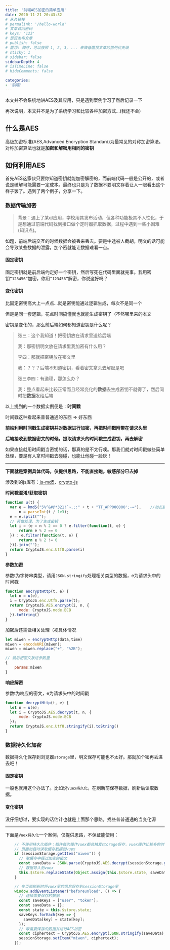 ```yaml
---
title: '前端AES加密的简单应用'
date: 2020-11-21 20:43:32
# 永久链接
# permalink: '/hello-world'
# 文章访问密码
# keys: '123'
# 是否发布文章
# publish: false
# 置顶: 降序，可以按照 1, 2, 3, ... 来降低置顶文章的排列优先级
# sticky: 1
# sidebar: false
sidebarDepth: 4
# isTimeLine: false
# hideComments: false

categories:
- '前端'
---
```




本文并不会系统地讲AES及其应用，只是遇到案例学习了然后记录一下

<!-- more -->

再次说明，本文并不是为了系统学习和比较各种加密方式...(我还不会)

## 什么是AES

高级加密标准(AES,Advanced Encryption Standard)为最常见的对称加密算法。对称加密算法也就是**加密和解密用相同的密钥**

## 如何利用AES

首先AES这家伙只要你知道密钥就能加密解密的，而前端代码一般是公开的，或者说是破解可能需要一定成本。最终也只是为了数据不要明文存着让人一眼看出这个样子罢了。遇到了两个例子，分享一下。

### 数据传输加密

> 背景：遇上了某qt应用，学校用其发布活动，但各种功能极其不人性化，于是想通过前端代码找到接口做个定时器抓取数据，过程中遇到一些小困难(知识点)。

如题，前端后端交互的时候数据会被丢来丢去。要是中途被人截胡，明文的话可能会导致某些数据的泄露，加个密就能让数据难看一点。

#### 固定密钥

固定密钥就是前后端约定好一个密钥，然后写死在代码里面就完事。我用密钥`“123456”`加密，你用`“123456”`解密，你说这好吗？

#### 变化密钥

比固定密钥高大上一点点...就是密钥能通过逻辑生成，每次不是同一个

但是是同一套逻辑，花点时间搞懂就也就能生成密钥了（不然哪里来的本文

密钥是变化的，那么前后端如何都知道密钥是什么呢？

>  张三：这个我知道！把密钥放在请求里送给后端
>
> 我：那密钥明文放在请求里我加密有什么用？
>
> 李四：那就把密钥放在密文里
>
> 我：？？？后端不知道密钥，看着密文拿头去解密是吧
>
> 张三李四：有道理，那怎么办？
>
> 我：整点看起来比较正常而且经常变化的**数据**去生成密钥不就得了，然后同时把**数据**发给后端

以上提到的一个数据实例便是：**时间戳**

时间戳这种看起来普普通通的东西 => 好东西

**前端利用时间戳生成密钥并对数据进行加密，再把时间戳附带在请求头里**

**后端接收到数据密文的时候，提取请求头的时间戳生成密钥，再去解密**

如果直接就用时间戳当密钥的话，那真的是不太行噢。那我们就对时间戳做些简单处理，要是有人拿时间戳去碰碰，也能让他碰一脸灰！

------

**下面就是案例具体代码，仅提供思路，不能直接跑。敏感部分已去掉**

涉及到的js库有：[js-md5](https://github.com/emn178/js-md5)、[crypto-js](https://github.com/brix/crypto-js)

**时间戳混淆/获取密钥**

```javascript
function u(t) {
  var e = kmd5("5%^&#@*321!`~,;:" + t + "TT_APP000000';-="),	//加长版时间戳利用md5生成固定长度字符串
      n = parseInt(t / 1e3);
  e = e.split("");
  // 再做处理，为了生成密钥
  let i = (e = n % 2 == 0 ? e.filter(function(t, e) {
      return e % 2 == 0
  }) : e.filter(function(t, e) {
      return e % 2 != 0
  })).join("");
  return CryptoJS.enc.Utf8.parse(i)
}
```

**参数加密**

参数t为字符串类型，请用`JSON.stringify`处理相关类型的数据，e为请求头中的时间戳

```javascript
function encryptHttp(t, e) {
  let n = u(e),
  i = CryptoJS.enc.Utf8.parse(t);
  return CryptoJS.AES.encrypt(i, n, {
      mode: CryptoJS.mode.ECB
  }).toString()
}
```

加密后还需做相关处理（视具体情况

```javascript
let miwen = encryptHttp(data,time)
miwen = encodeURI(miwen);
miwen = miwen.replace("+", "%2B");

// 最后把密文放进参数里
{
    params:miwen
}
```



**响应解密**

参数t为响应的密文，e为请求头中的时间戳

```javascript
function decryptHttp(t, e) {
  let n = u(e);
  let i = CryptoJS.AES.decrypt(t, n, {
      mode: CryptoJS.mode.ECB
  });
  return CryptoJS.enc.Utf8.stringify(i).toString()
}
```



### 数据持久化加密

数据持久化保存到浏览器`storage`里，明文保存可能也不太好。那就加个密再丢进去吧！

#### 固定密钥

一般也就用这个办法了。比如说`Vuex持久化`，在刷新前保存数据，刷新后读取数据。

#### 变化密钥

没仔细想过，要实现的话估计也就是上面那个思路，找些普普通通的当变化源



------

下面是`Vuex持久化`一个案例，仅提供思路，不保证能使用：

```js
    // 不使用持久化插件：插件每次操作vuex都会触发storage保存，vuex操作比较多的时候有一定影响且插件保存数据为明文信息
    // 页面加载时读取缓存数据到vuex
    if (sessionStorage.getItem("miwen")) {
      // 取缓存中经过加密的密文
      const saveData = JSON.parse(CryptoJS.AES.decrypt(sessionStorage.getItem("miwen"), "123456").toString(CryptoJS.enc.Utf8));
      // 数据导入到vuex
      this.$store.replaceState(Object.assign(this.$store.state, saveData));
    }

    // 在页面刷新时将vuex里的信息保存到sessionStorage里
    window.addEventListener("beforeunload", () => {
      // 选择需要保存的数据
      const saveKeys = ["user", "token"];
      const saveData = {};
      const state = this.$store.state;
      saveKeys.forEach(key => {
        saveData[key] = state[key];
      });
      // 取需要保存的数据并进行AES加密
      const ciphertext = CryptoJS.AES.encrypt(JSON.stringify(saveData), "123456").toString();
      sessionStorage.setItem("miwen", ciphertext);
    });
```

